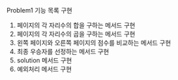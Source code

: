Problem1 기능 목록 구현

1. 페이지의 각 자리수의 합을 구하는 메서드 구현
2. 페이지의 각 자리수의 곱을 구하는 메서드 구현
3. 왼쪽 페이지와 오른쪽 페이지의 점수를 비교하는 메서드 구현
4. 최종 우승자를 선정하는 메서드 구현 
5. solution 메서드 구현
6. 예외처리 메서드 구현
